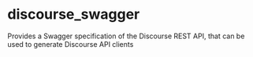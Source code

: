 # discourse_swagger
Provides a Swagger specification of the Discourse REST API, that can be used to generate Discourse API clients
